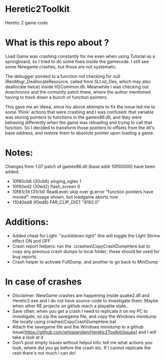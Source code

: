# Heretic2Toolkit
Heretic 2 game code

# What is this repo about ?
Load Game was crashing constantly for me even when using Tutorial as a springboard, so I tried to do some fixes inside the gamecode. I still see some Newgame crashes, but those are not systematic.

The debugger pointed to a function not checking for null (ResMngr_DeallocateResource, called from SLList_Des, which may also deallocate twice) inside H2Common.dll. Meanwhile I was checking out Anachronox and the comunity patch there, where the author mentioned having to track down a bunch of function pointers.

This gave me an ideea, since my above attempts to fix the issue led me to some 'think' actions that were crashing and I was confused: that variable was storing pointers to functions in the gamex86.dll, and they were behaving differently when the game was reloading and trying to call that function. So I decided to transform those pointers to offsets from the dll's base address, and restore them to absolute pointer upon loading a game.

# Notes:
Changes from 1.07 patch of gamex86.dll (base addr 10f50000) have been added:
- 10f80cb6 (30cb6) singing_ogles 1
- 10f80ed2 (30ed2) flash_screen 0
- 10f81c1d (31c1d) ReadLevel: skip over gi.error "function pointers have moved": message shown, but loadgame aborts now
- 11040ed8 (f0ed8) FAR_CLIP_DIST "8192.0"

# Additions:
- Added cheat for Light: "suckitdown light" this will toggle the Light Shrine effect ON and OFF
- Crash report helpers: run the .\crashes\CopyCrashDumpHere.bat to copy any previous crash dumps to local folder; these should be used for bug reports
- Crash helper to activate FullDump, and another to go back to MiniDump

# In case of crashes
- Disclaimer: NewGame crashes are happening inside quake2.dll and Heretic2.exe and I do not have source-code to investigate them. Maybe when other RE projects on github reach a playable state..
- Save often, when you get a crash I need to replicate it on my PC to investigate, so zip the savegame file, and copy the Windows minidump file locally using crashes\CopyCrashDumpHere.bat
- Attach the savegame file and the Windows minidump to a github Issue[https://github.com/whisperglen/Heretic2Toolkit/issues] and I will take a look at it
- Don't post empty Issues without helpul info: tell me what actions you took, where did you go before the crash etc. If I cannot replicate the rash there's not much I can do!
